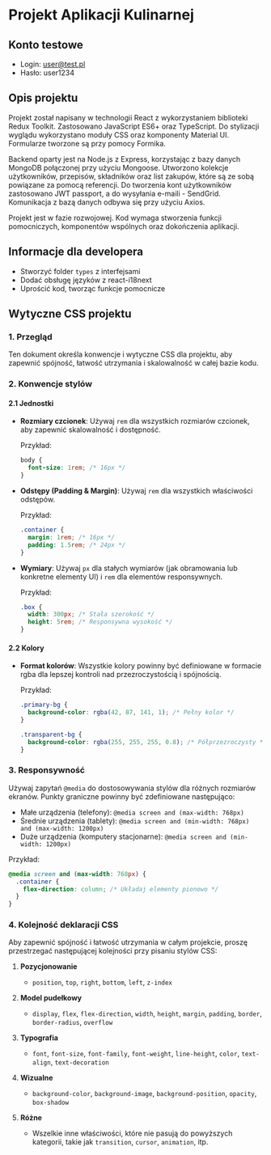 # Projekt Aplikacji Kulinarnej

## Konto testowe
- Login: user@test.pl
- Hasło: user1234

## Opis projektu
Projekt został napisany w technologii React z wykorzystaniem biblioteki Redux Toolkit. Zastosowano JavaScript ES6+ oraz TypeScript. Do stylizacji wyglądu wykorzystano moduły CSS oraz komponenty Material UI. Formularze tworzone są przy pomocy Formika.

Backend oparty jest na Node.js z Express, korzystając z bazy danych MongoDB połączonej przy użyciu Mongoose. Utworzono kolekcje użytkowników, przepisów, składników oraz list zakupów, które są ze sobą powiązane za pomocą referencji. Do tworzenia kont użytkowników zastosowano JWT passport, a do wysyłania e-maili - SendGrid. Komunikacja z bazą danych odbywa się przy użyciu Axios.

Projekt jest w fazie rozwojowej. Kod wymaga stworzenia funkcji pomocniczych, komponentów wspólnych oraz dokończenia aplikacji.

## Informacje dla developera
- Stworzyć folder `types` z interfejsami
- Dodać obsługę języków z react-i18next
- Uprościć kod, tworząc funkcje pomocnicze

## Wytyczne CSS projektu

### 1. Przegląd
Ten dokument określa konwencje i wytyczne CSS dla projektu, aby zapewnić spójność, łatwość utrzymania i skalowalność w całej bazie kodu.

### 2. Konwencje stylów

#### 2.1 Jednostki

- **Rozmiary czcionek**: Używaj `rem` dla wszystkich rozmiarów czcionek, aby zapewnić skalowalność i dostępność.

  Przykład:
  ```css
  body {
    font-size: 1rem; /* 16px */
  }
  ```

- **Odstępy (Padding & Margin)**: Używaj `rem` dla wszystkich właściwości odstępów.

  Przykład:
  ```css
  .container {
    margin: 1rem; /* 16px */
    padding: 1.5rem; /* 24px */
  }
  ```

- **Wymiary**: Używaj `px` dla stałych wymiarów (jak obramowania lub konkretne elementy UI) i `rem` dla elementów responsywnych.

  Przykład:
  ```css
  .box {
    width: 300px; /* Stała szerokość */
    height: 5rem; /* Responsywna wysokość */
  }
  ```

#### 2.2 Kolory

- **Format kolorów**: Wszystkie kolory powinny być definiowane w formacie rgba dla lepszej kontroli nad przezroczystością i spójnością.

  Przykład:
  ```css
  .primary-bg {
    background-color: rgba(42, 87, 141, 1); /* Pełny kolor */
  }

  .transparent-bg {
    background-color: rgba(255, 255, 255, 0.8); /* Półprzezroczysty */
  }
  ```

### 3. Responsywność

Używaj zapytań `@media` do dostosowywania stylów dla różnych rozmiarów ekranów. Punkty graniczne powinny być zdefiniowane następująco:

- Małe urządzenia (telefony): `@media screen and (max-width: 768px)`
- Średnie urządzenia (tablety): `@media screen and (min-width: 768px) and (max-width: 1200px)`
- Duże urządzenia (komputery stacjonarne): `@media screen and (min-width: 1200px)`

Przykład:
```css
@media screen and (max-width: 768px) {
  .container {
    flex-direction: column; /* Układaj elementy pionowo */
  }
}
```

### 4. Kolejność deklaracji CSS

Aby zapewnić spójność i łatwość utrzymania w całym projekcie, proszę przestrzegać następującej kolejności przy pisaniu stylów CSS:

1. **Pozycjonowanie**
   - `position`, `top`, `right`, `bottom`, `left`, `z-index`

2. **Model pudełkowy**
   - `display`, `flex`, `flex-direction`, `width`, `height`, `margin`, `padding`, `border`, `border-radius`, `overflow`

3. **Typografia**
   - `font`, `font-size`, `font-family`, `font-weight`, `line-height`, `color`, `text-align`, `text-decoration`

4. **Wizualne**
   - `background-color`, `background-image`, `background-position`, `opacity`, `box-shadow`

5. **Różne**
   - Wszelkie inne właściwości, które nie pasują do powyższych kategorii, takie jak `transition`, `cursor`, `animation`, itp.
